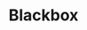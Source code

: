 ---
title: Blackbox
image: "/assets/img/resources/blackbox.png"
description: Blackbox elevates entrepreneurs everywhere. Our entrepreneur-first approach is grounded in two fundamental beliefs that entrepreneurs are the core engine for global economic growth, and that they need someone in their corner as they build the future. By helping talented startup founders emerge as stronger leaders, we empower Blackboxers to redefine what’s possible for themselves, their company, their community, and the world.
categories:
  - Accelerator
link: https://blackbox.org/
---